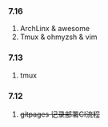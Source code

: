 ### 7.16
1. ArchLinx & awesome
2. Tmux & ohmyzsh &  vim

### 7.13
1. tmux

### 7.12
1. ~~gitpages 记录部署CI流程~~
